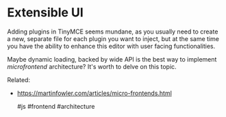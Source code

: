 # Extensible UI

Adding plugins in TinyMCE seems mundane, as you usually need to create 
a new, separate file for each plugin you want to inject, but at the same 
time you have the ability to enhance this editor with user facing 
functionalities.

Maybe dynamic loading, backed by wide API is the best way to implement 
*microfrontend* architecture? It's worth to delve on this topic.

Related:

* https://martinfowler.com/articles/micro-frontends.html

    #js #frontend #architecture
